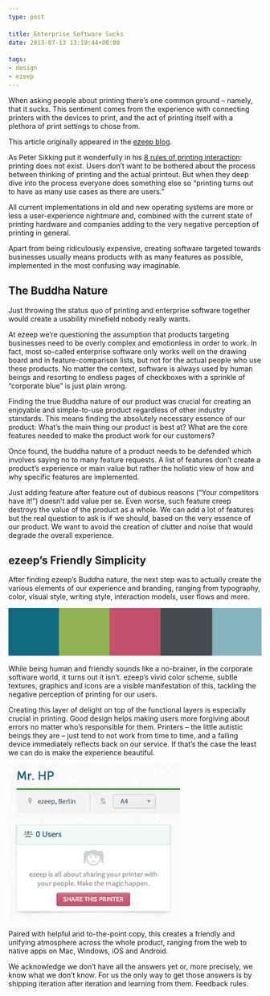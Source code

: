 ```yaml
---
type: post

title: Enterprise Software Sucks
date: 2013-07-13 13:19:44+00:00

tags:
- design
- ezeep
---
```


When asking people about printing there’s one common ground – namely, that it sucks. This sentiment comes from the experience with connecting printers with the devices to print, and the act of printing itself with a plethora of print settings to chose from.

<p class="alert alert-info">
  This article originally appeared in the <a href="https://www.ezeep.com/blog/enterprise-software-sucks-but-its-buddha-nature-can-be-unconvered/">ezeep blog</a>.
</p>

As Peter Sikking put it wonderfully in his [8 rules of printing interaction](http://blog.mmiworks.net/2008/07/to-istanbul-via-tokyo.html): printing does not exist. Users don’t want to be bothered about the process between thinking of printing and the actual printout. But when they deep dive into the process everyone does something else so “printing turns out to have as many use cases as there are users.”

All current implementations in old and new operating systems are more or less a user-experience nightmare and, combined with the current state of printing hardware and companies adding to the very negative perception of printing in general.

Apart from being ridiculously expensive, creating software targeted towards businesses usually means products with as many features as possible, implemented in the most confusing way imaginable.

## The Buddha Nature

Just throwing the status quo of printing and enterprise software together would create a usability minefield nobody really wants.

At ezeep we’re questioning the assumption that products targeting businesses need to be overly complex and emotionless in order to work. In fact, most so-called enterprise software only works well on the drawing board and in feature-comparison lists, but not for the actual people who use these products. No matter the context, software is always used by human beings and resorting to endless pages of checkboxes with a sprinkle of “corporate blue” is just plain wrong.

Finding the true Buddha nature of our product was crucial for creating an enjoyable and simple-to-use product regardless of other industry standards. This means finding the absolutely necessary essence of our product: What’s the main thing our product is best at? What are the core features needed to make the product work for our customers?

Once found, the buddha nature of a product needs to be defended which involves saying no to many feature requests. A list of features don’t create a product’s experience or main value but rather the holistic view of how and why specific features are implemented.

Just adding feature after feature out of dubious reasons (“Your competitors have it!”) doesn’t add value per se. Even worse, such feature creep destroys the value of the product as a whole. We can add a lot of features but the real question to ask is if we should, based on the very essence of our product. We want to avoid the creation of clutter and noise that would degrade the overall experience.

## ezeep’s Friendly Simplicity

After finding ezeep’s Buddha nature, the next step was to actually create the various elements of our experience and branding, ranging from typography, color, visual style, writing style, interaction models, user flows and more.

![ezeep color scheme](../media/buddha-colorscheme.png)

While being human and friendly sounds like a no-brainer, in the corporate software world, it turns out it isn’t. ezeep’s vivid color scheme, subtle textures, graphics and icons are a visible manifestation of this, tackling the negative perception of printing for our users.

Creating this layer of delight on top of the functional layers is especially crucial in printing. Good design helps making users more forgiving about errors no matter who’s responsible for them. Printers – the little autistic beings they are – just tend to not work from time to time, and a failing device immediately reflects back on our service. If that’s the case the least we can do is make the experience beautiful.

![Buddha printer](../media/buddha-printer.png)

Paired with helpful and to-the-point copy, this creates a friendly and unifying atmosphere across the whole product, ranging from the web to native apps on Mac, Windows, iOS and Android.

We acknowledge we don’t have all the answers yet or, more precisely, we know what we don’t know. For us the only way to get those answers is by shipping iteration after iteration and learning from them. Feedback rules.
